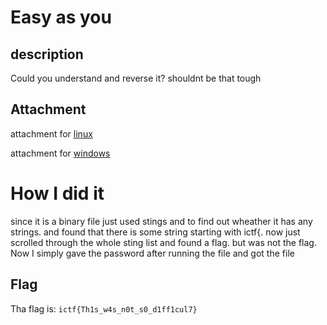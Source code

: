 # Easy as you

## description
Could you understand and reverse it? shouldnt be that tough

## Attachment
attachment for [linux](https://traboda-arena-36.s3.amazonaws.com/files/attachments/challenge_8bb5bc23-f09c-4cd4-8044-76f8082e2139.challenge?X-Amz-Algorithm=AWS4-HMAC-SHA256&X-Amz-Credential=AKIA6GUFVMV6HO3NYL6Z%2F20220703%2Fap-south-1%2Fs3%2Faws4_request&X-Amz-Date=20220703T051604Z&X-Amz-Expires=3600&X-Amz-SignedHeaders=host&X-Amz-Signature=389337914ed10adb262cf2167b23f74d6b40dc08e8f82c22ba7cc789dc768506)

attachment for [windows](https://traboda-arena-36.s3.amazonaws.com/files/attachments/challenge_50ae3723-f5b0-469b-a44b-097e4d2ea816.exe?X-Amz-Algorithm=AWS4-HMAC-SHA256&X-Amz-Credential=AKIA6GUFVMV6HO3NYL6Z%2F20220703%2Fap-south-1%2Fs3%2Faws4_request&X-Amz-Date=20220703T051604Z&X-Amz-Expires=3600&X-Amz-SignedHeaders=host&X-Amz-Signature=5c2ec021cf7ddba91524aedabae3e5b1de770759b8bdea98e34cc0f545b03677)

# How I did it

since it is a binary file just used stings and to find out wheather it has any strings. and found that there is some string starting with ictf{. now just scrolled through the whole sting list and found a flag. but was not the flag. Now I simply gave the password after running the file and got the file

## Flag

Tha flag is: ```ictf{Th1s_w4s_n0t_s0_d1ff1cul7}```
